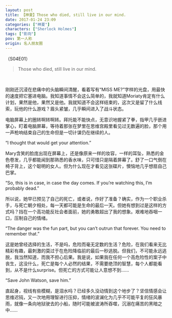 ```yaml
---
layout: post
title: 【神夏】Those who died, still live in our mind.
date: 2017-01-24 23:09
categories: ["神夏"]
characters: ["Sherlock Holmes"]
tags: ["影向"]
pov: 第一人称
origin: 名人朋友圈
---
```


（S04E01）

> Those who died, still live in our mind.

<br>

刚刚还沉浸在悲痛中的头脑瞬间清醒，看着写有“MISS ME?”字样的光盘，用最快的速度把它塞进电脑。我知道事情不会这么简单的，我就知道Moriaty肯定有什么计划，果然是他，果然又是他。我就知道不会这样结束的，这次又是留了什么线索，玩他的什么游戏？眉头紧皱，几乎瞬间进入了战斗状态。

电脑屏幕上的圈转啊转啊转。拜托能不能快点，无意识地握紧了拳，指甲几乎嵌进掌心，盯着电脑屏幕，等待着那张在梦里在思维宫殿里看见过无数遍的脸，那个用一声枪响结束自己的生命但是一切计谋仍在继续的人。

“I thought that would get your attention.”

Mary含笑的脸庞出现在屏幕上，还是像原来一样的妆容，一样的耳坠，熟悉的金色卷发，几乎都能闻到那熟悉的香水味，只可惜只是隔着屏幕了。舒了一口气倒在椅子背上，这个聪明的女人。但为什么现在才看见这张碟片，懊恼地几乎想扇自己巴掌。

“So, this is in case, in case the day comes. If you’re watching this, I’m probably dead.”

所以说，她早已预见了自己的死亡，或者说，作好了准备？确实，作为一个职业杀手，与死亡朝夕相处，每一天都可能是生命的最后一天。但她有想到过是这样的方式吗？挡在一个高功能反社会者面前，她的勇敢超出了我的想象。艰难地吞咽一口，压制自己的情绪。

“The danger was the fun part, but you can’t outrun that forever. You need to remember that.”

这是她曾经选择的生活，不是吗，危险而毫无定数的生活？危险，在我们看来无比精彩有趣，最刺激的莫过于在危险降临前的最后一秒逃脱。但我们，不可能永远逃脱，我当然知道，而我不担心后果。我是说，如果我在任何一个高危险性的案子中丧生，这没什么，死亡是每个人必然的结果，不需要绝顶的智慧，每个人都能看到，从不是什么surprise。但死亡的方式可能让人意想不到……

“Save John Watson, save him.”

直起身，视线有些模糊，是泪水吗？已经多久没动情到这个地步了？坚信情感会让思维迟钝，又一次地用理智进行压抑，情绪的波澜化为几乎不可能平复的狂风暴雨，就像一条向地狱驶去的小船，随时可能被波涛所吞噬，沉溺在痛苦的黑暗之中……
